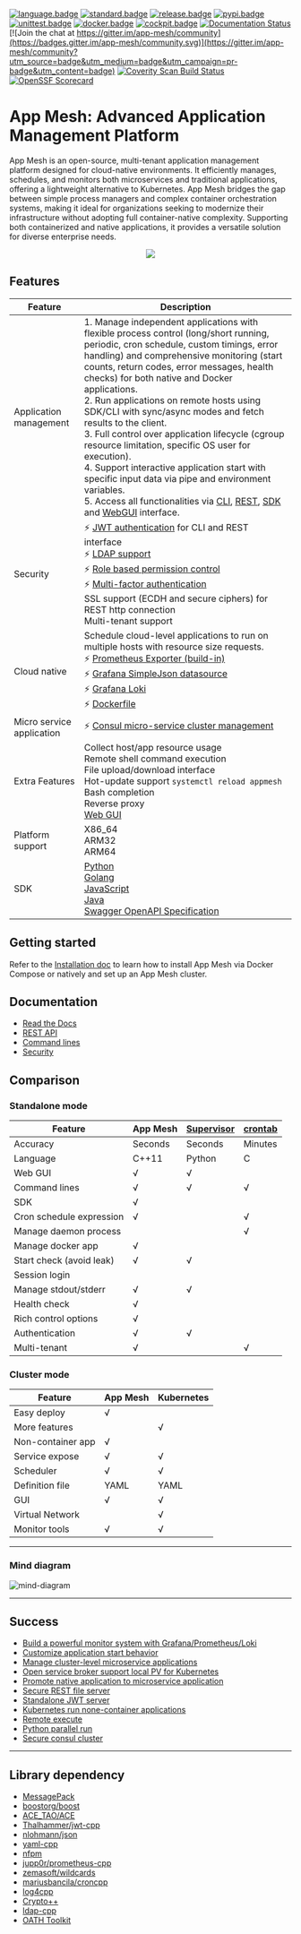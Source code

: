 ﻿[![language.badge]][language.url] [![standard.badge]][standard.url] [![release.badge]][release.url] [![pypi.badge]][pypi.url] [![unittest.badge]][unittest.url] [![docker.badge]][docker.url] [![cockpit.badge]][cockpit.url]
[![Documentation Status](https://readthedocs.org/projects/app-mesh/badge/?version=latest)](https://app-mesh.readthedocs.io/en/latest/?badge=latest) [![Join the chat at https://gitter.im/app-mesh/community](https://badges.gitter.im/app-mesh/community.svg)](https://gitter.im/app-mesh/community?utm_source=badge&utm_medium=badge&utm_campaign=pr-badge&utm_content=badge)
<a href="https://scan.coverity.com/projects/laoshanxi-app-mesh">
  <img alt="Coverity Scan Build Status"
       src="https://img.shields.io/coverity/scan/21528.svg"/>
</a>
[![OpenSSF Scorecard](https://api.securityscorecards.dev/projects/github.com/laoshanxi/app-mesh/badge)](https://api.securityscorecards.dev/projects/github.com/laoshanxi/app-mesh)

# App Mesh: Advanced Application Management Platform

App Mesh is an open-source, multi-tenant application management platform designed for cloud-native environments. It efficiently manages, schedules, and monitors both microservices and traditional applications, offering a lightweight alternative to Kubernetes. App Mesh bridges the gap between simple process managers and complex container orchestration systems, making it ideal for organizations seeking to modernize their infrastructure without adopting full container-native complexity. Supporting both containerized and native applications, it provides a versatile solution for diverse enterprise needs.

<div align=center><img src="https://github.com/laoshanxi/picture/raw/master/appmesh/diagram.png" align=center /></div>

## Features

Feature | Description
---|---
Application management | 1. Manage independent applications with flexible process control (long/short running, periodic, cron schedule, custom timings, error handling) and comprehensive monitoring (start counts, return codes, error messages, health checks) for both native and Docker applications. <br> 2. Run applications on remote hosts using SDK/CLI with sync/async modes and fetch results to the client. <br> 3. Full control over application lifecycle (cgroup resource limitation, specific OS user for execution). <br> 4. Support interactive application start with specific input data via pipe and environment variables. <br> 5. Access all functionalities via [CLI](https://app-mesh.readthedocs.io/en/latest/CLI.html), [REST](https://app-mesh.readthedocs.io/en/latest/Development.html#rest-apis), [SDK](https://github.com/laoshanxi/app-mesh/tree/main/src/sdk) and [WebGUI](https://github.com/laoshanxi/app-mesh-ui) interface.<br>
Security |  ⚡️ [JWT authentication](https://app-mesh.readthedocs.io/en/latest/JWT.html) for CLI and REST interface <br> ⚡️ [LDAP support](https://app-mesh.readthedocs.io/en/latest/LDAP.html) <br> ⚡️ [Role based permission control](https://app-mesh.readthedocs.io/en/latest/USER_ROLE.html) <br> ⚡️ [Multi-factor authentication](https://app-mesh.readthedocs.io/en/latest/MFA.html)<br> SSL support (ECDH and secure ciphers) for REST http connection  <br> Multi-tenant support
Cloud native | Schedule cloud-level applications to run on multiple hosts with resource size requests. <br> ⚡️ [Prometheus Exporter (build-in)](https://app-mesh.readthedocs.io/en/latest/PROMETHEUS.html) <br> ⚡️ [Grafana SimpleJson datasource](https://app-mesh.readthedocs.io/en/latest/GrafanaDataSource.html) <br> ⚡️ [Grafana Loki](https://app-mesh.readthedocs.io/en/latest/Loki.html) <br>⚡️ [Dockerfile](https://github.com/laoshanxi/app-mesh/blob/main/Dockerfile)
Micro service application | ⚡️ [Consul micro-service cluster management](https://app-mesh.readthedocs.io/en/latest/CONSUL.html)
Extra Features | Collect host/app resource usage <br> Remote shell command execution <br> File upload/download interface <br> Hot-update support `systemctl reload appmesh` <br> Bash completion <br> Reverse proxy <br> [Web GUI](https://github.com/laoshanxi/app-mesh-ui)
Platform support | X86_64 <br> ARM32 <br> ARM64
SDK | [Python](https://app-mesh.readthedocs.io/en/latest/api/appmesh_client.html) <br> [Golang](https://github.com/laoshanxi/app-mesh/blob/main/src/sdk/go/appmesh_client.go) <br> [JavaScript](https://www.npmjs.com/package/appmesh) <br> [Java](https://github.com/laoshanxi/app-mesh/packages/2227502) <br> [Swagger OpenAPI Specification](https://petstore.swagger.io/?url=https://raw.githubusercontent.com/laoshanxi/app-mesh/main/src/daemon/rest/openapi.yaml)

## Getting started

Refer to the [Installation doc](https://app-mesh.readthedocs.io/en/latest/Install.html) to learn how to install App Mesh via Docker Compose or natively and set up an App Mesh cluster.

## Documentation

- [Read the Docs](https://app-mesh.readthedocs.io/)
- [REST API](https://app-mesh.readthedocs.io/en/latest/Development.html#rest-apis)
- [Command lines](https://app-mesh.readthedocs.io/en/latest/CLI.html)
- [Security](https://app-mesh.readthedocs.io/en/latest/JWT.html)

## Comparison

### Standalone mode

| Feature                  | App Mesh | [Supervisor](http://supervisord.org/) | [crontab](https://crontab.guru/) |
| ------------------------ | -------- | ------------------------------------- | -------------------------------- |
| Accuracy                 | Seconds  | Seconds                               | Minutes                          |
| Language                 | C++11    | Python                                | C                                |
| Web GUI                  | √        | √                                     |
| Command lines            | √        | √                                     | √                                |
| SDK                      | √        |                                       |
| Cron schedule expression | √        |                                       | √                                |
| Manage daemon process    |          |                                       | √                                |
| Manage docker app        | √        |                                       |
| Start check (avoid leak) | √        | √                                     |
| Session login            |          |                                       |
| Manage stdout/stderr     | √        | √                                     |
| Health check             | √        |                                       |
| Rich control options     | √        |                                       |
| Authentication           | √        | √                                     |
| Multi-tenant             | √        |                                       | √                                |

### Cluster mode

| Feature           | App Mesh | Kubernetes |
| ----------------- | -------- | ---------- |
| Easy deploy       | √        |
| More features     |          | √          |
| Non-container app | √        |
| Service expose    | √        | √          |
| Scheduler         | √        | √          |
| Definition file   | YAML     | YAML       |
| GUI               | √        | √          |
| Virtual Network   |          | √          |
| Monitor tools     | √        | √          |

---

### Mind diagram

![mind-diagram](https://github.com/laoshanxi/picture/raw/master/appmesh/mind.png)

---

## Success

- [Build a powerful monitor system with Grafana/Prometheus/Loki](https://app-mesh.readthedocs.io/en/latest/success/build_powerful_monitor_system_with_Grafana_Prometheus_Loki.html)
- [Customize application start behavior](https://app-mesh.readthedocs.io/en/latest/success/customize_app_startup_behavior.html)
- [Manage cluster-level microservice applications](https://app-mesh.readthedocs.io/en/latest/success/manage_cluster_level_microservice_applications.html)
- [Open service broker support local PV for Kubernetes](https://app-mesh.readthedocs.io/en/latest/success/open_service_broker_support_local_pv_for_K8S.html)
- [Promote native application to microservice application](https://app-mesh.readthedocs.io/en/latest/success/promote_native_app_to_microservice_app.html)
- [Secure REST file server](https://app-mesh.readthedocs.io/en/latest/success/secure_REST_file_server.html)
- [Standalone JWT server](https://app-mesh.readthedocs.io/en/latest/success/standalone_JWT_server.html)
- [Kubernetes run none-container applications](https://app-mesh.readthedocs.io/en/latest/success/kubernetes_run_native_application.html)
- [Remote execute](https://app-mesh.readthedocs.io/en/latest/success/remote_run_cli_and_python.html)
- [Python parallel run](https://app-mesh.readthedocs.io/en/latest/success/python_parallel_run.html)
- [Secure consul cluster](https://app-mesh.readthedocs.io/en/latest/success/secure_consul_cluster.html)

---

## Library dependency

- [MessagePack](https://msgpack.org/)
- [boostorg/boost](https://github.com/boostorg/boost)
- [ACE_TAO/ACE](https://github.com/DOCGroup/ACE_TAO)
- [Thalhammer/jwt-cpp](https://github.com/Thalhammer/jwt-cpp)
- [nlohmann/json](https://json.nlohmann.me)
- [yaml-cpp](https://github.com/jbeder/yaml-cpp)
- [nfpm](https://github.com/goreleaser/nfpm)
- [jupp0r/prometheus-cpp](https://github.com/jupp0r/prometheus-cpp)
- [zemasoft/wildcards](https://github.com/zemasoft/wildcards)
- [mariusbancila/croncpp](https://github.com/mariusbancila/croncpp)
- [log4cpp](http://log4cpp.sourceforge.net)
- [Crypto++](https://www.cryptopp.com)
- [ldap-cpp](https://github.com/AndreyBarmaley/ldap-cpp)
- [OATH Toolkit](http://www.nongnu.org/oath-toolkit/liboath-api)

[language.url]:   https://isocpp.org/
[language.badge]: https://img.shields.io/badge/language-C++-blue.svg
[standard.url]:   https://en.wikipedia.org/wiki/C%2B%2B#Standardization
[standard.badge]: https://img.shields.io/badge/C%2B%2B-11%2F14%2F17-blue.svg
[release.url]:    https://github.com/laoshanxi/app-mesh/releases
[release.badge]:  https://img.shields.io/github/v/release/laoshanxi/app-mesh.svg
[docker.url]:     https://hub.docker.com/repository/docker/laoshanxi/appmesh
[docker.badge]:   https://img.shields.io/docker/pulls/laoshanxi/appmesh.svg
[cockpit.url]:    https://github.com/laoshanxi/app-mesh-ui
[cockpit.badge]:  https://img.shields.io/badge/Cockpit-app--mesh--ui-blue?logo=appveyor
[unittest.url]:   https://github.com/catchorg/Catch2
[unittest.badge]: https://img.shields.io/badge/UnitTest-Catch2-blue?logo=appveyor
[pypi.badge]: https://img.shields.io/pypi/v/appmesh?label=PyPI%3Aappmesh
[pypi.url]: https://pypi.org/project/appmesh/
